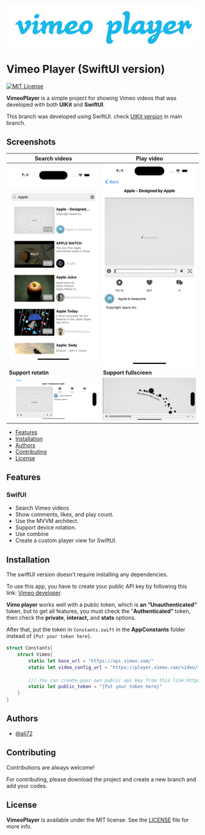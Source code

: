![Logo](Vimeo%20player.png)

# Vimeo Player (SwiftUI version)

[![MIT License](https://img.shields.io/badge/License-MIT-green.svg)](https://choosealicense.com/licenses/mit/)

**VimeoPlayer** is a simple project for showing Vimeo videos that was developed with both **UIKit** and **SwiftUI**.

This branch was developed using SwiftUI. check [UIKit version](https://github.com/SwiftLand/VimeoPlayer) in main branch.

## Screenshots

| **Search videos**                                                                                                     | **Play video**                                                                                                        |
| --------------------------------------------------------------------------------------------------------------------- | --------------------------------------------------------------------------------------------------------------------- |
| ![App Screenshot](Screenshots/Simulator%20Screen%20Shot%20-%20iPhone%2014%20Pro%20-%202023-04-03%20at%2016.09.37.png) | ![App Screenshot](Screenshots/Simulator%20Screen%20Shot%20-%20iPhone%2014%20Pro%20-%202023-04-03%20at%2016.09.52.png) |
| **Support rotatin**                                                                                                   | **Support fullscreen**                                                                                                |
| ![App Screenshot](Screenshots/Simulator%20Screen%20Shot%20-%20iPhone%2014%20Pro%20-%202023-04-03%20at%2016.10.03.png) | ![App Screenshot](Screenshots/Simulator%20Screen%20Shot%20-%20iPhone%2014%20Pro%20-%202023-04-03%20at%2016.10.43.png) |

- [Features](#features)
- [Installation](#installation)
- [Authors](#authors)
- [Contributing](#contributing)
- [License](#license)

## Features

### SwifUI

- Search Vimeo videos
- Show comments, likes, and play count.
- Use the MVVM architect.
- Support device rotation.
- Use combine
- Create a custom player view for SwiftUI.

## Installation

The swiftUI version doesn't require installing any dependencies.

To use this app, you have to create your public API key by following this link: [Vimeo developer](https://developer.vimeo.com/).

**Vimo player** works well with a public token, which is **an “Unauthenticated”** token, but to get all features, you must check the “**Authenticated”** token, then check the **private**, **interact,** and **stats** options.

After that, put the token in `Constants.swift` in the **AppConstants** folder instead of `{Put your token here}`.

```swift
struct Constants{
    struct Vimeo{
        static let base_url = "https://api.vimeo.com/"
        static let video_config_url = "https://player.vimeo.com/video/{id}/config"

        /// You can create your own public api key from this link:https://developer.vimeo.com/
        static let public_token = "{Put your token here}"
    }
}
```

## Authors

- [@ali72](https://www.github.com/ali72)

## Contributing

Contributions are always welcome!

For contributing, please download the project and create a new branch and add your codes.

## License

**VimeoPlayer** is available under the MIT license. See the [LICENSE](LICENSE) file for more info.

